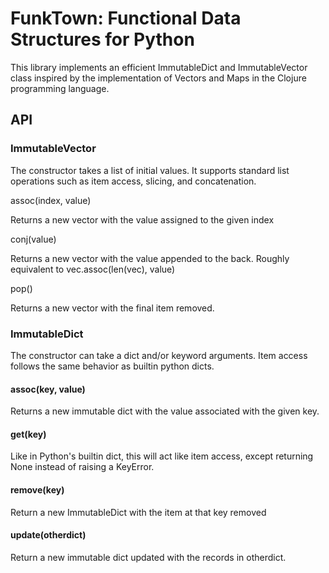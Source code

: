 # FunkTown: Functional Data Structures for Python

This library implements an efficient ImmutableDict and ImmutableVector class 
inspired by the implementation of Vectors and Maps in the Clojure programming
language.

## API

### ImmutableVector

The constructor takes a list of initial values. It supports standard list
operations such as item access, slicing, and concatenation.

assoc(index, value)

Returns a new vector with the value assigned to the given index

conj(value)

Returns a new vector with the value appended to the back. Roughly equivalent 
to vec.assoc(len(vec), value)

pop()

Returns a new vector with the final item removed.

### ImmutableDict

The constructor can take a dict and/or keyword arguments. Item access follows
the same behavior as builtin python dicts.

#### assoc(key, value)

Returns a new immutable dict with the value associated with the given key.

#### get(key)

Like in Python's builtin dict, this will act like item access, except 
returning None instead of raising a KeyError.

#### remove(key)

Return a new ImmutableDict with the item at that key removed

#### update(otherdict)

Return a new immutable dict updated with the records in otherdict.
